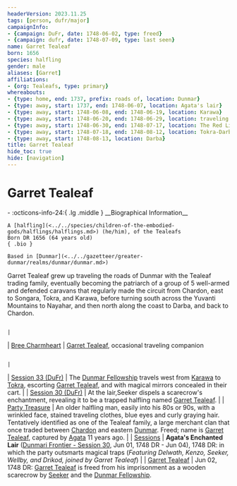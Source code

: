 ```yaml
---
headerVersion: 2023.11.25
tags: [person, dufr/major]
campaignInfo:
- {campaign: DuFr, date: 1748-06-02, type: freed}
- {campaign: dufr, date: 1748-07-09, type: last seen}
name: Garret Tealeaf
born: 1656
species: halfling
gender: male
aliases: [Garret]
affiliations:
- {org: Tealeafs, type: primary}
whereabouts:
- {type: home, end: 1737, prefix: roads of, location: Dunmar}
- {type: away, start: 1737, end: 1748-06-07, location: Agata's lair}
- {type: away, start: 1748-06-08, end: 1748-06-19, location: Karawa}
- {type: away, start: 1748-06-20, end: 1748-06-29, location: traveling to Tokra}
- {type: away, start: 1748-06-30, end: 1748-07-17, location: The Red Lily Inn}
- {type: away, start: 1748-07-18, end: 1748-08-12, location: Tokra-Darba Road}
- {type: away, start: 1748-08-13, location: Darba}
title: Garret Tealeaf
hide_toc: true
hide: [navigation]
---
```

# Garret Tealeaf
<div class="grid cards ext-narrow-margin ext-one-column" markdown>
- :octicons-info-24:{ .lg .middle } __Biographical Information__

    A [halfling](<../../species/children-of-the-embodied-gods/halflings/halflings.md>) (he/him), of the Tealeafs  
    Born DR 1656 (64 years old)  
    { .bio }

    Based in [Dunmar](<../../gazetteer/greater-dunmar/realms/dunmar/dunmar.md>)
</div>




Garret Tealeaf grew up traveling the roads of Dunmar with the Tealeaf trading family, eventually becoming the patriarch of a group of 5 well-armed and defended caravans that regularly made the circuit from Chardon, east to Songara, Tokra, and Karawa, before turning south across the Yuvanti Mountains to Nayahar, and then north along the coast to Darba, and back to Chardon. 

                                                                                                                                                                                                                                                                                          |
| [Bree Charmheart](<Bree Charmheart.md/>)                             | [Garret Tealeaf](<./garret-tealeaf.md>), occasional traveling companion


                                                                                                                                                                                                                                                                        |
| [Session 33 (DuFr)](<../../Campaigns/Dunmari Frontier/Session Notes/Session 33 (DuFr).md/>) | The [Dunmar Fellowship](<../pcs/dunmar-fellowship/dunmar-fellowship.md>) travels west from [Karawa](<../../gazetteer/greater-dunmar/realms/dunmar/eastern-dunmar/karawa.md>) to [Tokra](<../../gazetteer/greater-dunmar/realms/dunmar/central-dunmar/tokra/tokra.md>), escorting [Garret Tealeaf](<./garret-tealeaf.md>), and with magical mirrors concealed in their cart.                                                                                                                                                                                                 |
| [Session 30 (DuFr)](<../../Campaigns/Dunmari Frontier/Session Notes/Session 30 (DuFr).md/>) | At the lair,Seeker dispels a scarecrow's enchantment, revealing it to be a trapped halfling named [Garret Tealeaf](<./garret-tealeaf.md>).                                                                                                                                                                                                                                |
| [Party Treasure](<../../Campaigns/Dunmari Frontier/Party Treasure.md/>)                     | An older halfling man, easily into his 80s or 90s, with a wrinkled face, stained traveling clothes, blue eyes and curly graying hair. Tentatively identified as one of the Tealeaf family, a large merchant clan that once traded between [Chardon](<../../gazetteer/west-coast/chardonian-empire/chardon/chardon.md>) and eastern [Dunmar](<../../gazetteer/greater-dunmar/realms/dunmar/dunmar.md>). Freed; name is [Garret Tealeaf](<./garret-tealeaf.md>), captured by [Agata](<../fey/agata.md>) 11 years ago. |
| [Sessions](<../../Campaigns/Dunmari Frontier/Sessions.md/>)                                 | **Agata's Enchanted Lair** ([Dunmari Frontier - Session 30](<../../Session 30 (DuFr)/.md>), Jun 01, 1748 DR - Jun 04), 1748 DR: in which the party outsmarts magical traps (*Featuring Delwath, Kenzo, Seeker, Wellby, and Drikod, joined by Garret Tealeaf*)                                                                                          |
| [Garret Tealeaf](<Garret Tealeaf.md/>)                               | Jun 02, 1748 DR:  [Garret Tealeaf](<./garret-tealeaf.md>) is freed from his imprisonment as a wooden scarecrow by [Seeker](<../pcs/dunmar-fellowship/seeker.md>) and the [Dunmar Fellowship](<../pcs/dunmar-fellowship/dunmar-fellowship.md>).

